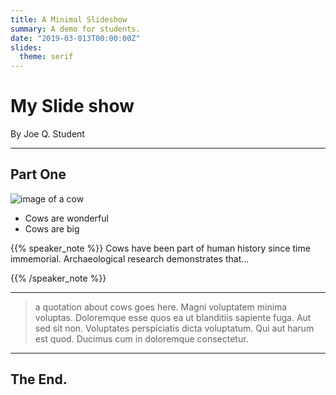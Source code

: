 ```yaml
---
title: A Minimal Slideshow
summary: A demo for students.
date: "2019-03-013T00:00:00Z"
slides:
  theme: serif
---
```


# My Slide show

By Joe Q. Student

---

## Part One

![image of a cow](https://cdn.britannica.com/s:700x500/55/174255-050-526314B6/brown-Guernsey-cow.jpg)

+ Cows are wonderful
+ Cows are big

{{% speaker_note %}}
Cows have been part of human history since time immemorial. Archaeological research demonstrates that...

{{% /speaker_note %}}

---

> a quotation about cows goes here. Magni voluptatem minima voluptas. Doloremque esse quos ea ut blanditiis sapiente fuga. Aut sed sit non. Voluptates perspiciatis dicta voluptatum. Qui aut harum est quod. Ducimus cum in doloremque consectetur.

---

## The End.
